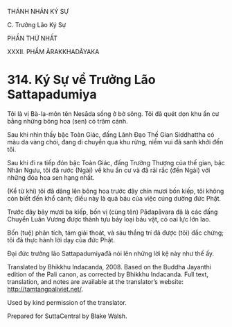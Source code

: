 THÁNH NHÂN KÝ SỰ

C. Trưởng Lão Ký Sự

PHẦN THỨ NHẤT

XXXII. PHẨM ĀRAKKHADĀYAKA

# 314\. Ký Sự về Trưởng Lão Sattapadumiya

Tôi là vị Bà-la-môn tên Nesāda sống ở bờ sông. Tôi đã quét dọn khu ẩn cư bằng những bông hoa (sen) có trăm cánh.

Sau khi nhìn thấy bậc Toàn Giác, đấng Lãnh Đạo Thế Gian Siddhattha có màu da vàng chói, đang di chuyển qua khu rừng, niềm vui đã sanh khởi đến tôi.

Sau khi đi ra tiếp đón bậc Toàn Giác, đấng Trưởng Thượng của thế gian, bậc Nhân Ngưu, tôi đã rước (Ngài) về khu ẩn cư và đã rải rắc (đến Ngài) với những đóa hoa sen hạng nhất.

(Kể từ khi) tôi đã dâng lên bông hoa trước đây chín mươi bốn kiếp, tôi không còn biết đến khổ cảnh; điều này là quả báu của việc cúng dường đức Phật.

Trước đây bảy mươi ba kiếp, bốn vị (cùng tên) Pādapāvara đã là các đấng Chuyển Luân Vương được thành tựu bảy loại báu vật, có oai lực lớn lao.

Bốn (tuệ) phân tích, tám giải thoát, và sáu thắng trí đã được (tôi) đắc chứng; tôi đã thực hành lời dạy của đức Phật.

Đại đức trưởng lão Sattapadumiyađã nói lên những lời kệ này như thế ấy.

Translated by Bhikkhu Indacanda, 2008. Based on the Buddha Jayanthi edition of the Pali canon, as corrected by Bhikkhu Indacanda. Full text, translation, and notes are available at the translator’s website: http://tamtangpaliviet.net/.

Used by kind permission of the translator.

Prepared for SuttaCentral by Blake Walsh.
